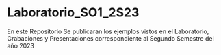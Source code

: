 # Laboratorio_SO1_2S23
En este Repositorio Se publicaran los ejemplos vistos en el Laboratorio, Grabaciones y Presentaciones correspondiente al Segundo Semestre del año 2023


